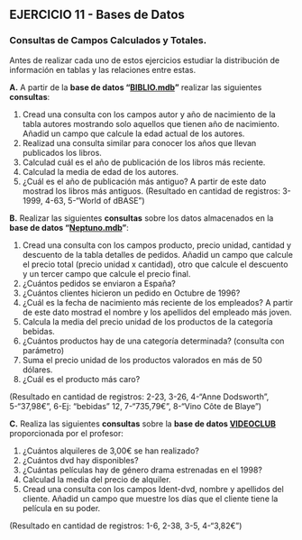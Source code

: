 ## EJERCICIO 11 - Bases de Datos
### Consultas de Campos Calculados y Totales.

Antes de realizar cada uno de estos ejercicios estudiar la distribución de información en tablas y las relaciones entre estas.

**A.** A partir de la **base de datos “[BIBLIO.mdb](http://descargas.teformas.com/Archivos%20Teformas/BIBLIO.accdb)”** realizar las siguientes **consultas**:

1. Cread una consulta con los campos autor y año de nacimiento de la tabla autores mostrando solo aquellos que tienen año de nacimiento. Añadid un campo que calcule la edad actual de los autores.
2. Realizad una consulta similar para conocer los años que llevan publicados los libros.
3. Calculad cuál es el año de publicación de los libros más reciente.
4. Calculad la media de edad de los autores.
5. ¿Cuál es el año de publicación más antiguo? A partir de este dato mostrad los libros más antiguos.
(Resultado en cantidad de registros: 3-1999, 4-63, 5-“World of dBASE”)
 
 
   
**B.** Realizar las siguientes **consultas** sobre los datos almacenados en la **base de datos “[Neptuno.mdb](http://descargas.teformas.com/Archivos%20Teformas/NEPTUNO.accdb)”**:

1. Cread una consulta con los campos producto, precio unidad, cantidad y descuento de la tabla detalles de pedidos. Añadid un campo que calcule el precio total (precio unidad x cantidad), otro que calcule el descuento y un tercer campo que calcule el precio final.
2. ¿Cuántos pedidos se enviaron a España?
3. ¿Cuántos clientes hicieron un pedido en Octubre de 1996?
4. ¿Cuál es la fecha de nacimiento más reciente de los empleados? A partir de este dato mostrad el nombre y los apellidos del empleado más joven.
5. Calcula la media del precio unidad de los productos de la categoría bebidas.
6. ¿Cuántos productos hay de una categoría determinada? (consulta con parámetro)
7. Suma el precio unidad de los productos valorados en más de 50 dólares.
8. ¿Cuál es el producto más caro?

(Resultado en cantidad de registros: 2-23, 3-26, 4-“Anne Dodsworth”, 5-“37,98€”, 6-Ej: “bebidas” 12, 7-“735,79€”, 8-“Vino Côte de Blaye”)
 
 
 
**C.** Realiza las siguientes **consultas** sobre la **base de datos [VIDEOCLUB](http://descargas.teformas.com/Archivos%20Teformas/VIDEOCLUB.accdb)** proporcionada por el profesor:

1. ¿Cuántos alquileres de 3,00€ se han realizado?
2. ¿Cuántos dvd hay disponibles?
3. ¿Cuántas películas hay de género drama estrenadas en el 1998?
4. Calculad la media del precio de alquiler.
5. Cread una consulta con los campos Ident-dvd, nombre y apellidos del cliente. Añadid un campo que muestre los días que el cliente tiene la película en su poder.

(Resultado en cantidad de registros: 1-6, 2-38, 3-5, 4-“3,82€”)
